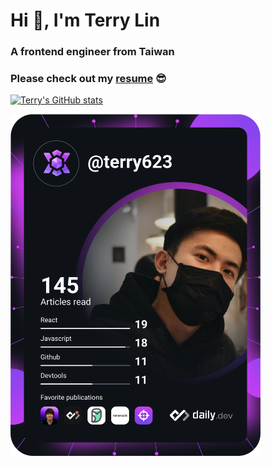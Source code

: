 # Hi 👋, I'm Terry Lin
### A frontend engineer from Taiwan
### Please check out my [resume](https://www.cakeresume.com/terry623) 😎

[![Terry's GitHub stats](https://github-readme-stats.vercel.app/api?username=terry623&&count_private=true&show_icons=true&theme=dracula)](https://github.com/anuraghazra/github-readme-stats)

<a href="https://app.daily.dev/terry623"><img src="https://github.com/terry623/terry623/blob/main/devcard.svg" width="400" alt="Terry Lin's Dev Card"/></a>
